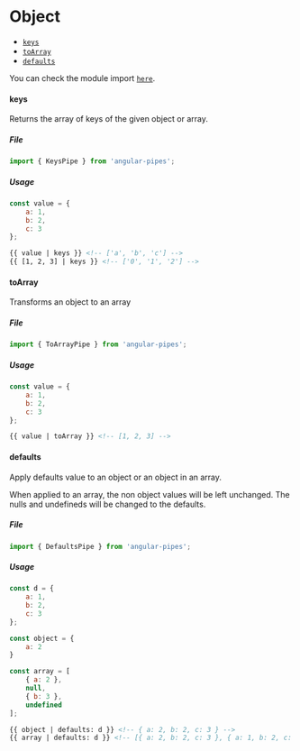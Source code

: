 # Object

* [`keys`](#keys)
* [`toArray`](#toarray)
* [`defaults`](#defaults)

You can check the module import [`here`](./modules.md).

#### keys

Returns the array of keys of the given object or array.

##### File

```typescript
import { KeysPipe } from 'angular-pipes';
```

##### Usage

```javascript
const value = {
    a: 1,
    b: 2,
    c: 3
};

```

```html
{{ value | keys }} <!-- ['a', 'b', 'c'] -->
{{ [1, 2, 3] | keys }} <!-- ['0', '1', '2'] -->
```

#### toArray

Transforms an object to an array

##### File

```typescript
import { ToArrayPipe } from 'angular-pipes';
```

##### Usage

```javascript
const value = {
    a: 1,
    b: 2,
    c: 3
};

```

```html
{{ value | toArray }} <!-- [1, 2, 3] -->
```


#### defaults

Apply defaults value to an object or an object in an array.

When applied to an array, the non object values will be left unchanged. The nulls and undefineds will be changed
to the defaults.

##### File

```typescript
import { DefaultsPipe } from 'angular-pipes';
```

##### Usage

```javascript
const d = {
    a: 1,
    b: 2,
    c: 3
};

const object = {
    a: 2
}

const array = [
    { a: 2 },
    null,
    { b: 3 },
    undefined
];

```

```html
{{ object | defaults: d }} <!-- { a: 2, b: 2, c: 3 } -->
{{ array | defaults: d }} <!-- [{ a: 2, b: 2, c: 3 }, { a: 1, b: 2, c: 3 }, { a: 1, b: 3, c: 3 }, { a: 1, b: 2, c: 3 }]-->
```
